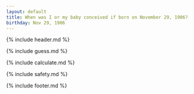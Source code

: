 ```yaml
---
layout: default
title: When was I or my baby conceived if born on November 29, 1906?
birthday: Nov 29, 1906
---
```


{% include header.md %}

{% include guess.md %}

{% include calculate.md %}

{% include safety.md %}

{% include footer.md %}



